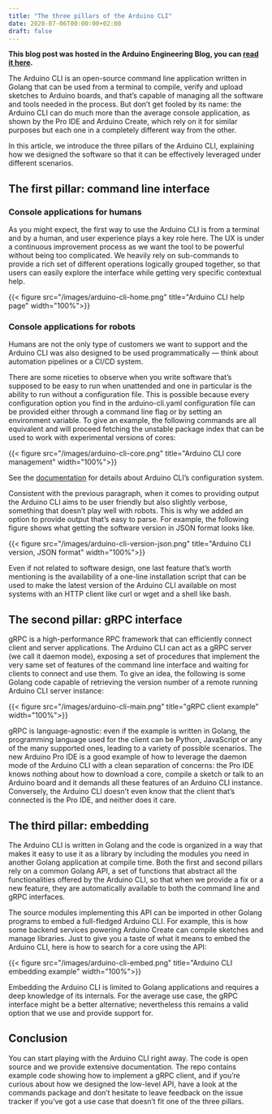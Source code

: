 ```yaml
---
title: "The three pillars of the Arduino CLI"
date: 2020-07-06T00:00:00+02:00
draft: false
---
```


**This blog post was hosted in the Arduino Engineering Blog, you can
[read it here](https://blog.arduino.cc/2020/07/06/the-three-pillars-of-the-arduino-cli/).**

The Arduino CLI is an open-source command line application written in Golang that can be used from a terminal to
compile, verify and upload sketches to Arduino boards, and that’s capable of managing all the software and tools
needed in the process. But don’t get fooled by its name: the Arduino CLI can do much more than the average
console application, as shown by the Pro IDE and Arduino Create, which rely on it for similar purposes but each
one in a completely different way from the other.

In this article, we introduce the three pillars of the Arduino CLI, explaining how we designed the software so
that it can be effectively leveraged under different scenarios.

## The first pillar: command line interface

### Console applications for humans

As you might expect, the first way to use the Arduino CLI is from a terminal and by a human, and user experience
plays a key role here. The UX is under a continuous improvement process as we want the tool to be powerful
without being too complicated. We heavily rely on sub-commands to provide a rich set of different operations
logically grouped together, so that users can easily explore the interface while getting very specific contextual
help.

{{< figure src="/images/arduino-cli-home.png" title="Arduino CLI help page" width="100%">}}

### Console applications for robots

Humans are not the only type of customers we want to support and the Arduino CLI was also designed to be used
programmatically — think about automation pipelines or a CI/CD system.

There are some niceties to observe when you write software that’s supposed to be easy to run when unattended and
one in particular is the ability to run without a configuration file. This is possible because every
configuration option you find in the arduino-cli.yaml configuration file can be provided either through a command
line flag or by setting an environment variable. To give an example, the following commands are all equivalent
and will proceed fetching the unstable package index that can be used to work with experimental versions of cores:

{{< figure src="/images/arduino-cli-core.png" title="Arduino CLI core management" width="100%">}}

See the [documentation](https://arduino.github.io/arduino-cli/latest/configuration/) for details about Arduino
CLI’s configuration system.

Consistent with the previous paragraph, when it comes to providing output the Arduino CLI aims to be user
friendly but also slightly verbose, something that doesn’t play well with robots. This is why we added an option
to provide output that’s easy to parse. For example, the following figure shows what getting the software version
in JSON format looks like.

{{< figure src="/images/arduino-cli-version-json.png" title="Arduino CLI version, JSON format" width="100%">}}

Even if not related to software design, one last feature that’s worth mentioning is the availability of a
one-line installation script that can be used to make the latest version of the Arduino CLI available on most
systems with an HTTP client like curl or wget and a shell like bash.

## The second pillar: gRPC interface

gRPC is a high-performance RPC framework that can efficiently connect client and server applications. The Arduino
CLI can act as a gRPC server (we call it daemon mode), exposing a set of procedures that implement the very same
set of features of the command line interface and waiting for clients to connect and use them. To give an idea,
the following is some Golang code capable of retrieving the version number of a remote running Arduino CLI server
instance:

{{< figure src="/images/arduino-cli-main.png" title="gRPC client example" width="100%">}}

gRPC is language-agnostic: even if the example is written in Golang, the programming language used for the client
can be Python, JavaScript or any of the many supported ones, leading to a variety of possible scenarios. The new
Arduino Pro IDE is a good example of how to leverage the daemon mode of the Arduino CLI with a clean separation
of concerns: the Pro IDE knows nothing about how to download a core, compile a sketch or talk to an Arduino board
and it demands all these features of an Arduino CLI instance. Conversely, the Arduino CLI doesn’t even know that
the client that’s connected is the Pro IDE, and neither does it care.

## The third pillar: embedding

The Arduino CLI is written in Golang and the code is organized in a way that makes it easy to use it as a library
by including the modules you need in another Golang application at compile time. Both the first and second
pillars rely on a common Golang API, a set of functions that abstract all the functionalities offered by the
Arduino CLI, so that when we provide a fix or a new feature, they are automatically available to both the command
line and gRPC interfaces.

The source modules implementing this API can be imported in other Golang programs to embed a full-fledged Arduino
CLI. For example, this is how some backend services powering Arduino Create can compile sketches and manage
libraries. Just to give you a taste of what it means to embed the Arduino CLI, here is how to search for a core
using the API:

{{< figure src="/images/arduino-cli-embed.png" title="Arduino CLI embedding example" width="100%">}}

Embedding the Arduino CLI is limited to Golang applications and requires a deep knowledge of its internals. For
the average use case, the gRPC interface might be a better alternative; nevertheless this remains a valid option
that we use and provide support for.

## Conclusion

You can start playing with the Arduino CLI right away. The code is open source and we provide extensive
documentation. The repo contains example code showing how to implement a gRPC client, and if you’re curious about
how we designed the low-level API, have a look at the commands package and don’t hesitate to leave feedback on
the issue tracker if you’ve got a use case that doesn’t fit one of the three pillars.
